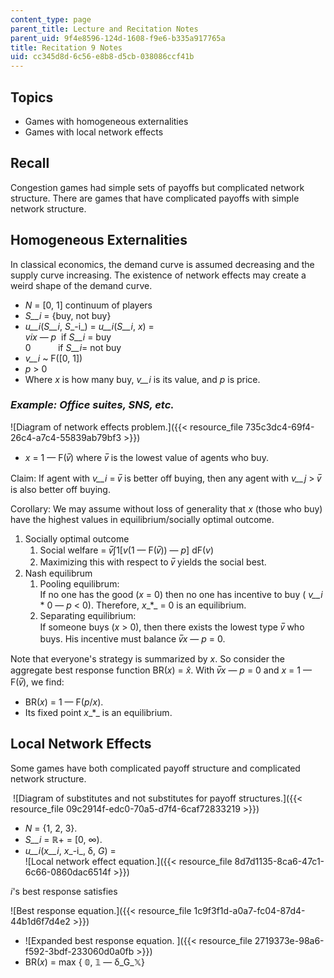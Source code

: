 ```yaml
---
content_type: page
parent_title: Lecture and Recitation Notes
parent_uid: 9f4e8596-124d-1608-f9e6-b335a917765a
title: Recitation 9 Notes
uid: cc345d8d-6c56-e8b8-d5cb-038086ccf41b
---
```


Topics
------

*   Games with homogeneous externalities
*   Games with local network effects

Recall
------

Congestion games had simple sets of payoffs but complicated network structure. There are games that have complicated payoffs with simple network structure. 

Homogeneous Externalities
-------------------------

In classical economics, the demand curve is assumed decreasing and the supply curve increasing. The existence of network effects may create a weird shape of the demand curve. 

*   _N_ = \[0, 1\] continuum of players
*   _S__i_ \= {buy, not buy}
*   _u__i_(_S__i_, _S__\-i_) = _u__i_(_S__i_, _x_) =  
    _vix_ — _p_  if _S__i_ = buy  
    0           if _S__i_\= not buy
*   _v__i_ ~ F(\[0, 1\])
*   _p_ > 0
*   Where _x_ is how many buy, _v__i_ is its value, and _p_ is price.

### _Example: Office suites, SNS, etc._ 

![Diagram of network effects problem.]({{< resource_file 735c3dc4-69f4-26c4-a7c4-55839ab79bf3 >}})

*   _x_ = 1 — F(_v̅_) where _v̅_ is the lowest value of agents who buy.

Claim: If agent with _v__i_ = _v̅_ is better off buying, then any agent with _v__j_ > _v̅_ is also better off buying. 

Corollary: We may assume without loss of generality that _x_ (those who buy) have the highest values in equilibrium/socially optimal outcome. 

1.  Socially optimal outcome
    1.  Social welfare = _v̅_∫1\[_v_(1 — F(_v̅_)) — _p_\] dF(_v_)
    2.  Maximizing this with respect to _v̅_ yields the social best.
2.  Nash equilibrum
    1.  Pooling equilibrum:  
        If no one has the good (_x_ = 0) then no one has incentive to buy ( _v__i_ \* 0 — _p_ \< 0). Therefore, _x__\*_ = 0 is an equilibrium. 
    2.  Separating equilibrium:  
        If someone buys (_x_ > 0), then there exists the lowest type _v̅_ who buys. His incentive must balance _v̅x_ — _p_ = 0.

Note that everyone's strategy is summarized by _x_. So consider the aggregate best response function BR(_x_) = _x̂_. With _v̅x_ — _p_ = 0 and _x_ = 1 — F(_v̅_), we find:

*   BR(_x_) = 1 — F(_p_/_x_).
*   Its fixed point _x__\*_ is an equilibrium. 

Local Network Effects
---------------------

Some games have both complicated payoff structure and complicated network structure.

 ![Diagram of substitutes and not substitutes for payoff structures.]({{< resource_file 09c2914f-edc0-70a5-d7f4-6caf72833219 >}})

*   _N_ = {1, 2, 3}.
*   _S__i_ = ℝ\+ \= \[0, ∞).
*   _u__i_(_x__i_, _x__\-i_, δ, _G_) =   
    ![Local network effect equation.]({{< resource_file 8d7d1135-8ca6-47c1-6c66-0860dac6514f >}})

_i_'s best response satisfies

![Best response equation.]({{< resource_file 1c9f3f1d-a0a7-fc04-87d4-44b1d6f7d4e2 >}})

*   ![Expanded best response equation. ]({{< resource_file 2719373e-98a6-f592-3bdf-233060d0a0fb >}})
*   BR(_x_) = max { 𝟘, 𝟙 — δ_G_𝕏}